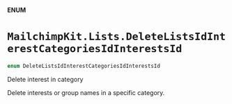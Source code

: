 **ENUM**

# `MailchimpKit.Lists.DeleteListsIdInterestCategoriesIdInterestsId`

```swift
enum DeleteListsIdInterestCategoriesIdInterestsId
```

Delete interest in category

Delete interests or group names in a specific category.
